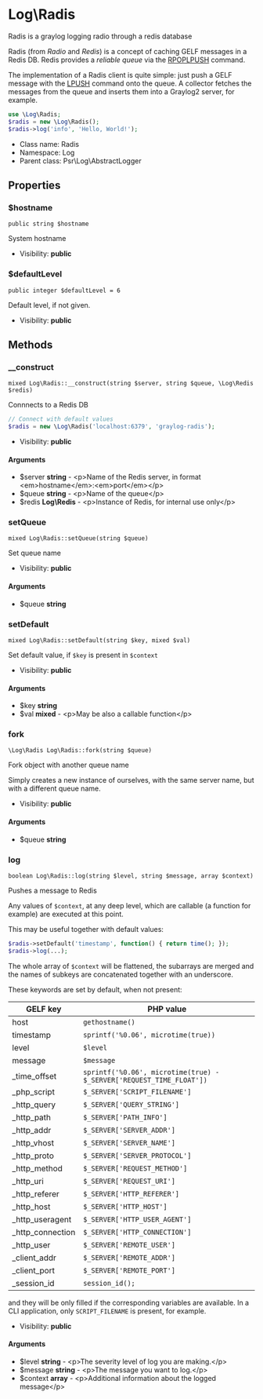 Log\Radis
===============

Radis is a graylog logging radio through a redis database

Radis (from *Radio* and *Redis*) is a concept of caching GELF messages in a Redis DB. Redis provides a *reliable queue* via the [RPOPLPUSH](http://redis.io/commands/rpoplpush) command.

The implementation of a Radis client is quite simple: just push a GELF message with the [LPUSH](http://redis.io/commands/lpush) command onto the queue. A collector fetches the messages from the queue and inserts them into a Graylog2 server, for example.

```php
use \Log\Radis;
$radis = new \Log\Radis();
$radis->log('info', 'Hello, World!');
```


* Class name: Radis
* Namespace: Log
* Parent class: Psr\Log\AbstractLogger





Properties
----------


### $hostname

    public string $hostname

System hostname



* Visibility: **public**


### $defaultLevel

    public integer $defaultLevel = 6

Default level, if not given.



* Visibility: **public**


Methods
-------


### __construct

    mixed Log\Radis::__construct(string $server, string $queue, \Log\Redis $redis)

Connnects to a Redis DB

```php
// Connect with default values
$radis = new \Log\Radis('localhost:6379', 'graylog-radis');
```

* Visibility: **public**


#### Arguments
* $server **string** - &lt;p&gt;Name of the Redis server, in format &lt;em&gt;hostname&lt;/em&gt;:&lt;em&gt;port&lt;/em&gt;&lt;/p&gt;
* $queue **string** - &lt;p&gt;Name of the queue&lt;/p&gt;
* $redis **Log\Redis** - &lt;p&gt;Instance of Redis, for internal use only&lt;/p&gt;



### setQueue

    mixed Log\Radis::setQueue(string $queue)

Set queue name



* Visibility: **public**


#### Arguments
* $queue **string**



### setDefault

    mixed Log\Radis::setDefault(string $key, mixed $val)

Set default value, if `$key` is present in `$context`



* Visibility: **public**


#### Arguments
* $key **string**
* $val **mixed** - &lt;p&gt;May be also a callable function&lt;/p&gt;



### fork

    \Log\Radis Log\Radis::fork(string $queue)

Fork object with another queue name

Simply creates a new instance of ourselves, with the same server name, but with a different queue name.

* Visibility: **public**


#### Arguments
* $queue **string**



### log

    boolean Log\Radis::log(string $level, string $message, array $context)

Pushes a message to Redis

Any values of `$context`, at any deep level, which are callable (a function for example) are executed at this point.

This may be useful together with default values:

```php
$radis->setDefault('timestamp', function() { return time(); });
$radis->log(...);
```

The whole array of `$context` will be flattened, the subarrays are merged and the names of subkeys are concatenated together with an underscore.

These keywords are set by default, when not present:

| GELF key | PHP value |
| --- | --- |
| host             | `gethostname()` |
| timestamp        | `sprintf('%0.06', microtime(true))` |
| level            | `$level` |
| message          | `$message` |
| _time_offset     | `sprintf('%0.06', microtime(true) - $_SERVER['REQUEST_TIME_FLOAT'])` |
| _php_script      | `$_SERVER['SCRIPT_FILENAME']` |
| _http_query      | `$_SERVER['QUERY_STRING']` |
| _http_path       | `$_SERVER['PATH_INFO']` |
| _http_addr       | `$_SERVER['SERVER_ADDR']` |
| _http_vhost      | `$_SERVER['SERVER_NAME']` |
| _http_proto      | `$_SERVER['SERVER_PROTOCOL']` |
| _http_method     | `$_SERVER['REQUEST_METHOD']` |
| _http_uri        | `$_SERVER['REQUEST_URI']` |
| _http_referer    | `$_SERVER['HTTP_REFERER']` |
| _http_host       | `$_SERVER['HTTP_HOST']` |
| _http_useragent  | `$_SERVER['HTTP_USER_AGENT']` |
| _http_connection | `$_SERVER['HTTP_CONNECTION']` |
| _http_user       | `$_SERVER['REMOTE_USER']` |
| _client_addr     | `$_SERVER['REMOTE_ADDR']` |
| _client_port     | `$_SERVER['REMOTE_PORT']` |
| _session_id      | `session_id();` |

and they will be only filled if the corresponding variables are available. In a CLI application, only `SCRIPT_FILENAME` is present, for example.

* Visibility: **public**


#### Arguments
* $level **string** - &lt;p&gt;The severity level of log you are making.&lt;/p&gt;
* $message **string** - &lt;p&gt;The message you want to log.&lt;/p&gt;
* $context **array** - &lt;p&gt;Additional information about the logged message&lt;/p&gt;


